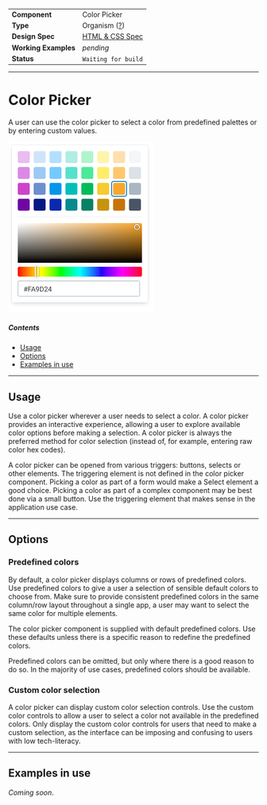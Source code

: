 |                      |                                                                         |
| -------------------- | ----------------------------------------------------------------------- |
| **Component**        | Color Picker                                                            |
| **Type**             | Organism ([?](http://atomicdesign.bradfrost.com/chapter-2/))            |
| **Design Spec**      | [HTML & CSS Spec](https://sleepy-yalow-3c0c76.netlify.com/color-picker) |
| **Working Examples** | _pending_                                                               |
| **Status**           | `Waiting for build`                                                     |

---

# Color Picker

A user can use the color picker to select a color from predefined palettes or by entering custom values.

![](../images/color-picker.png)

##### Contents

- [Usage](#usage)
- [Options](#options)
- [Examples in use](#examples-in-use)

---

## Usage

Use a color picker wherever a user needs to select a color. A color picker provides an interactive experience, allowing a user to explore available color options before making a selection. A color picker is always the preferred method for color selection (instead of, for example, entering raw color hex codes).

A color picker can be opened from various triggers: buttons, selects or other elements. The triggering element is not defined in the color picker component. Picking a color as part of a form would make a Select element a good choice. Picking a color as part of a complex component may be best done via a small button. Use the triggering element that makes sense in the application use case.

---

## Options

### Predefined colors

By default, a color picker displays columns or rows of predefined colors. Use predefined colors to give a user a selection of sensible default colors to choose from. Make sure to provide consistent predefined colors in the same column/row layout throughout a single app, a user may want to select the same color for multiple elements.

The color picker component is supplied with default predefined colors. Use these defaults unless there is a specific reason to redefine the predefined colors.

Predefined colors can be omitted, but only where there is a good reason to do so. In the majority of use cases, predefined colors should be available.

### Custom color selection

A color picker can display custom color selection controls. Use the custom color controls to allow a user to select a color not available in the predefined colors. Only display the custom color controls for users that need to make a custom selection, as the interface can be imposing and confusing to users with low tech-literacy.

---

## Examples in use

<!-- ![](../images/-example.png) -->

_Coming soon_.
